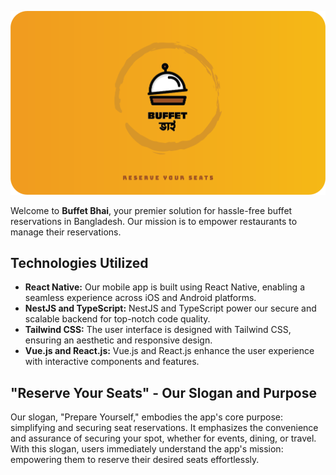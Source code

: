 ![Organization Cover Picture](https://github.com/buffet-bhai/.github/blob/main/profile/cover.png)

Welcome to **Buffet Bhai**,  your premier solution for hassle-free buffet reservations in Bangladesh. Our mission is to empower restaurants to manage their reservations.

## Technologies Utilized

- **React Native:** Our mobile app is built using React Native, enabling a seamless experience across iOS and Android platforms.
- **NestJS and TypeScript:** NestJS and TypeScript power our secure and scalable backend for top-notch code quality.
- **Tailwind CSS:** The user interface is designed with Tailwind CSS, ensuring an aesthetic and responsive design.
- **Vue.js and React.js:** Vue.js and React.js enhance the user experience with interactive components and features.

## "Reserve Your Seats" - Our Slogan and Purpose

Our slogan, "Prepare Yourself," embodies the app's core purpose: simplifying and securing seat reservations. It emphasizes the convenience and assurance of securing your spot, whether for events, dining, or travel. With this slogan, users immediately understand the app's mission: empowering them to reserve their desired seats effortlessly.
